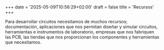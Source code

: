+++
date = '2025-05-09T10:56:29+02:00'
draft = false
title = 'Recursos'
+++

Para desarrollar circuitos necesitamos de muchos recursos; documentación, aplicaciones que nos permitan diseñar y simular circuitos, herramientas e instrumentos de laboratorio, empresas que nos fabriquen las PCB, las tiendas que nos proporcionan los componentes y herramientas que necesitamos.
